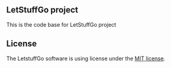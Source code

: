 ## LetStuffGo project

This is the code base for LetStuffGo project

## License

The LetstuffGo software is using license under the [MIT license](https://opensource.org/licenses/MIT).
